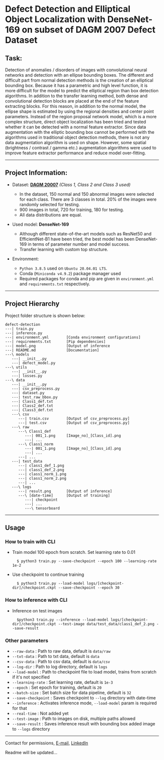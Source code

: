 # Defect Detection and Elliptical Object Localization with DenseNet-169 on subset of DAGM 2007 Defect Dataset

## Task:

Detection of anomalies / disorders of images with convolutional neural networks and detection with an ellipse bounding
boxes. The different and difficult part from normal detection methods is the creation of an elliptical bounding box.
Because it has a parametric and high level function, it is more difficult for the model to predict the elliptical region
than box detection algorithms. In addition to the transfer learning method, both dense and convolutional detection
blocks are placed at the end of the feature extracting blocks. For this reason, in addition to the normal model, the
ellipse shape is estimated by using the regional densities and center point parameters. Instead of the region proposal
network model, which is a more complex structure, direct object localization has been tried and tested whether it can be
detected with a normal feature extractor. Since data augmentation with the elliptic bounding box cannot be performed
with the algorithms used in traditional object detection methods, there is not any data augmentation algorithm is used
on shape. However, some spatial (brightness / contrast / gamma etc.) augmentation algorithms were used to improve
feature extractor performance and reduce model over-fitting.

---

## Project Information:

- Dataset: [**DAGM 20007**](https://conferences.mpi-inf.mpg.de/dagm/2007/prizes.html) _(Class 1, Class 2 and Class 3 used)_
    - In the dataset, 150 normal and 150 abnormal images were selected for each class. 
      There are 3 classes in total. 20% of the images were randomly selected for testing.
    - 900 images in total, 720 for training, 180 for testing.
    - All data distributions are equal.


- Used model: **DenseNet-169**
    - Although different state-of-the-art models such as ResNet50 and EfficientNet-B1 have been tried, the best model
      has been DenseNet-169 in terms of parameter number and model success.
    - Transfer learning with custom top structure.


- Environment:
    - `Python 3.8.5` used on `Ubuntu 20.04.01 LTS`.
    - Conda (`Miniconda v4.9.2`) package manager used
    - Required packages for conda and pip are given in
      `environment.yml` and `requirements.txt` respectively.
      

---

## Project Hierarchy

Project folder structure is shown below:

    defect-detection
    ---| train.py
    ---| inference.py
    ---| environment.yml        [Conda environment configurations]
    ---| requirements.txt       [Pip dependencies]
    ---| model.png              [Output of inference
    ---| README.md              [Documentation]
    ---\ models
       ---| __init__.py
       ---| defect_model.py
    ---\ utils
       ---| __init__.py
       ---| losses.py
    ---\ data
       ---| __init__.py
       ---| csv_preprocess.py
       ---| dataset.py
       ---| test_raw_bbox.py
       ---| Class1_def.txt
       ---| Class2_def.txt
       ---| Class3_def.txt
       ---\ csv
          ---| train.csv        [Output of csv_preprocess.py]
          ---| test.csv         [Output of csv_preprocess.py]
       ---\ raw
          ---\ Class1_def
             ---| 001_1.png     [Image_no]_[Class_id].png
             ---| ...
          ---\ Class1_norm
             ---| 001_1.png     [Image_no]_[Class_id].png
             ---| ...
          ---| ...
       ---| test_data
          ---| class1_def_1.png
          ---| class1_def_2.png
          ---| class1_norm_1.png
          ---| class1_norm_2.png
          ---| ...
       ---\ logs
          ---| result.png       [Output of inference]
          ---\ [date-time]      [Output of training]
             ---| checkpoint
             ---| ...
             ---\ tensorboard

---

## Usage

### How to train with CLI

* Train model 100 epoch from scratch. Set learning rate to 0.01


        $ python3 train.py --save-checkpoint --epoch 100 --learning-rate 1e-2


* Use checkpoint to continue training

    
   
        $ python3 train.py --load-model logs/[checkpoint-dir]/checkpoint.ckpt --save-checkpoint --epoch 30


### How to inference with CLI

* Inference on test images


        $python3 train.py --inference --load-model logs/[checkpoint-dir]/checkpoint.ckpt --test-image data/test_data/class1_def_2.png --save-result


### Other parameters

- `--raw-data` : Path to raw data, default is `data/raw`
- `--txt-data` : Path to txt data, default is `data`
- `--csv-data` : Path to csv data, default is `data/csv`
- `--log-dir` : Path to log directory, default is `logs`
- `--load-model` : Path to checkpoint file to load model, trains from scratch if it's not specified
- `--learning-rate` : Set learning rate, default is `1e-3`
- `--epoch` : Set epoch for training, default is `20`
- `--batch-size` : Set batch size for data pipeline, default is `32`
- `--save-checkpoint` : Saves checkpoint to `--log` directory with date-time
- `--inference` : Activates inference mode, `--load-model` param is required for that
- `--real-time` : Not added yet
- `--test-image` : Path to images on disk, multiple paths allowed
- `--save-result` : Saves inference result with bounding box added image to `--logs` directory


---

Contact for permissions, [E-mail](mailto:omerf.sarioglu@gmail.com), [LinkedIn](https://www.linkedin.com/in/omerfsarioglu/)

Readme will be updated...
